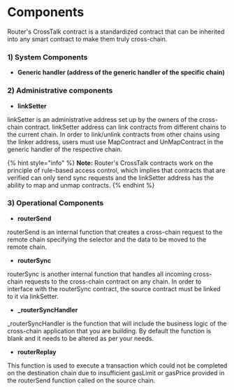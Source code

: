 # Components

Router's CrossTalk contract is a standardized contract that can be inherited into any smart contract to make them truly cross-chain.&#x20;

### 1) System Components&#x20;

* **Generic handler (address of the generic handler of the specific chain)**&#x20;

### 2) Administrative components&#x20;

* **linkSetter**

linkSetter is an administrative address set up by the owners of the cross-chain contract. linkSetter address can link contracts from different chains to the current chain. In order to link/unlink contracts from other chains using the linker address, users must use MapContract and UnMapContract in the generic handler of the respective chain.&#x20;

{% hint style="info" %}
**Note:** Router's CrossTalk contracts work on the principle of rule-based access control, which implies that contracts that are verified can only send sync requests and the linkSetter address has the ability to map and unmap contracts.
{% endhint %}

### 3) Operational Components

* **routerSend**

routerSend is an internal function that creates a cross-chain request to the remote chain specifying the selector and the data to be moved to the remote chain.

* **routerSync**

routerSync is another internal function that handles all incoming cross-chain requests to the cross-chain contract on any chain. In order to interface with the routerSync contract, the source contract must be linked to it via linkSetter.&#x20;

* **\_routerSyncHandler**

\_routerSyncHandler is the function that will include the business logic of the cross-chain application that you are building. By default the function is blank and it needs to be altered as per your needs.

* **routerReplay**

This function is used to execute a transaction which could not be completed on the destination chain due to insufficient gasLimit or gasPrice provided in the routerSend function called on the source chain.
